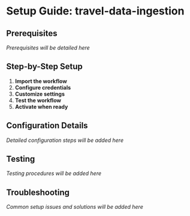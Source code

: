 # Setup Guide: travel-data-ingestion

## Prerequisites

*Prerequisites will be detailed here*

## Step-by-Step Setup

1. **Import the workflow**
2. **Configure credentials**
3. **Customize settings**
4. **Test the workflow**
5. **Activate when ready**

## Configuration Details

*Detailed configuration steps will be added here*

## Testing

*Testing procedures will be added here*

## Troubleshooting

*Common setup issues and solutions will be added here*
